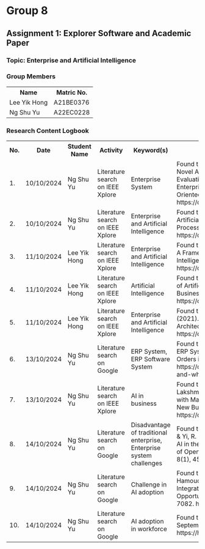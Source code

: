 # Group 8 
<!DOCTYPE html>
<html lang="en">

<body>

<h2>Assignment 1: Explorer Software and Academic Paper</h2>

<div class="group-section">
    <h3>Topic: Enterprise and Artificial Intelligence</h3>
    <h3>Group Members</h3>
    <table>
        <tr>
            <th>Name</th>
            <th>Matric No.</th>
        </tr>
        <tr>
            <td>Lee Yik Hong</td>
            <td>A21BE0376</td>
        </tr>
        <tr>
            <td>Ng Shu Yu</td>
            <td>A22EC0228</td>
        </tr>
    </table>
</div>

<div class="logbook-section">
    <h3>Research Content Logbook</h3>
    <table>
        <tr>
            <th>No.</th>
            <th>Date</th>
            <th>Student Name</th>
            <th>Activity</th>
            <th>Keyword(s)</th>
            <th>Outcome</th>
        </tr>
        <tr>
            <td>1.</td>
            <td>10/10/2024</td>
            <td>Ng Shu Yu</td>
            <td>Literature search on IEEE Xplore</td>
            <td>Enterprise System</td>
            <td>Found the paper M.R Majedi, & Osman, K. A. (2008). A Novel Architectural Design Model for Enterprise Systems: Evaluating Enterprise Resource Planning System and Enterprise Application Integration Against Service Oriented Architecture. https://doi.org/10.1109/icpca.2008.4783558

</td>
        </tr>
        <tr>
            <td>2.</td>
            <td>10/10/2024</td>
            <td>Ng Shu Yu</td>
            <td>Literature search on IEEE Xplore</td>
            <td>Enterprise and Artificial Intelligence</td>
            <td>Found the paper Kiril Anguelov. (2021). Applications of Artificial Intelligence for Optimization of Business Processes in Enterprise Resource Planning Systems. https://doi.org/10.1109/electronica52725.2021.9513677</td>
 <tr>
            <td>3.</td>
            <td>11/10/2024</td>
            <td>Lee Yik Hong</td>
            <td>Literature search on IEEE Xplore</td>
            <td>Enterprise and Artificial Intelligence</td>
            <td>Found the paper M. A. Nortje and S. S. Grobbelaar. (2020). A Framework for the Implementation of Artificial Intelligence in Business Enterprises: A Readiness Model. https://doi.org/10.1109/ICE/ITMC49519.2020.9198436</td>
        </tr>
        <tr>
            <td>4.</td>
            <td>11/10/2024</td>
            <td>Lee Yik Hong</td>
            <td>Literature search on IEEE Xplore</td>
            <td>Artificial Intelligence</td>
            <td>Found the paper N. Singh and S. S. Chouhan. (2021). Role of Artificial Intelligence for Development of Intelligent Business Systems.
https://doi.org/10.1109/iSES52644.2021.00092 </td>
        </tr>
        <tr>
            <td>5.</td>
            <td>11/10/2024</td>
            <td>Lee Yik Hong</td>
            <td>Literature search on IEEE Xplore</td>
            <td>Enterprise and Artificial Intelligence</td>
            <td>Found the paper J. D. Rittelmeyer and K. Sandkuhl. (2021). Effects of Artificial Intelligence on Enterprise Architectures - A Structured Literature Review. https://doi.org/10.1109/EDOCW52865.2021.00042 </td>
        </tr>
        <tr>
            <td>6.</td>
            <td>13/10/2024</td>
            <td>Ng Shu Yu</td>
            <td>Literature search on Google</td>
            <td>ERP System, ERP Software System</td>
            <td>Found the article Guerrero, O. (2022, April 15). What is an ERP System and Why is it Important for Your Business? Orders in Seconds; Orders in Seconds. https://ordersinseconds.com/what-is-an-erp-system-and-why-is-it-important-for-your-business/</td>
        </tr>
        <tr>
            <td>7.</td>
            <td>13/10/2024</td>
            <td>Ng Shu Yu</td>
            <td>Literature search on IEEE Xplore</td>
            <td>AI in business</td>
            <td>Found the paper None Kafila, Swetha S, Mittal, S., Vijaya Lakshmi V, Lourens, M., & Soni, M. (2024). Combining AI with Machine Learning to Improve Decision-Making in New Business Technologies. 376, 1–5. https://doi.org/10.1109/tqcebt59414.2024.10545201</td>
        </tr>
        <tr>
            <td>8.</td>
            <td>14/10/2024</td>
            <td>Ng Shu Yu</td>
            <td>Literature search on Google</td>
            <td>Disadvantage of traditional enterprise, Enterprise system challenges</td>
            <td>Found the paper Massimo Regona, Tan Yigitcanlar, Xia, B., & Yi, R. (2022). Opportunities and Adoption Challenges of AI in the Construction Industry: A PRISMA Review. Journal of Open Innovation Technology Market and Complexity, 8(1), 45–45. https://doi.org/10.3390/joitmc8010045</td>
        </tr>
        <tr>
            <td>9.</td>
            <td>14/10/2024</td>
            <td>Ng Shu Yu</td>
            <td>Literature search on Google</td>
            <td>Challenge in AI adoption</td>
            <td>Found the paper Aldoseri, A., Al-Khalifa, K. N., & Hamouda, A. M. (2023). Re-Thinking Data Strategy and Integration for Artificial Intelligence: Concepts, Opportunities, and Challenges. Applied Sciences, 13(12), 7082. https://doi.org/10.3390/app13127082</td>
        </tr>
        <tr>
            <td>10.</td>
            <td>14/10/2024</td>
            <td>Ng Shu Yu</td>
            <td>Literature search on Google</td>
            <td>AI adoption in workforce</td>
            <td>Found the article Reskilling in the Age of AI. (2023, September). Harvard Business Review. https://hbr.org/2023/09/reskilling-in-the-age-of-ai</td>
        </tr>
    </table>
</div>

</body>
</html>
